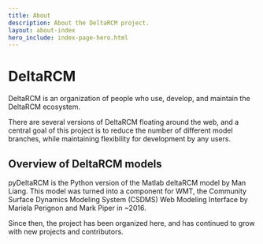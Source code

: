 ```yaml
---
title: About
description: About the DeltaRCM project.
layout: about-index
hero_include: index-page-hero.html
---
```


# DeltaRCM

DeltaRCM is an organization of people who use, develop, and maintain the DeltaRCM ecosystem.

There are several versions of DeltaRCM floating around the web, and a central goal of this project is to reduce the number of different model branches, while maintaining flexibility for development by any users.



## Overview of DeltaRCM models

pyDeltaRCM is the Python version of the Matlab deltaRCM model by Man Liang. 
This model was turned into a component for WMT, the Community Surface Dynamics Modeling System (CSDMS) Web Modeling Interface by Mariela Perignon and Mark Piper in \~2016.

Since then, the project has been organized here, and has continued to grow with new projects and contributors.
